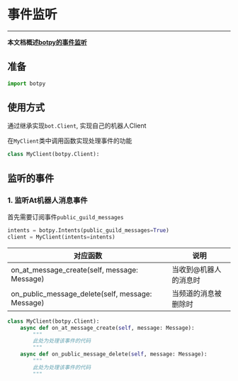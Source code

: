 # 事件监听

---

**本文档概述[botpy的事件监听](https://github.com/tencent-connect/botpy/blob/feature/botpy_1.0/botpy/flags.py)**

## 准备
```python
import botpy
```

## 使用方式

通过继承实现`bot.Client`, 实现自己的机器人Client

在`MyClient`类中调用函数实现处理事件的功能

```python
class MyClient(botpy.Client):
```

## 监听的事件

### 1. 监听At机器人消息事件

首先需要订阅事件`public_guild_messages`

```python
intents = botpy.Intents(public_guild_messages=True) 
client = MyClient(intents=intents)
```

|对应函数| 说明 |
| --------- | ---- |
| on_at_message_create(self, message: Message) | 当收到@机器人的消息时 |
| on_public_message_delete(self, message: Message) | 当频道的消息被删除时 |

```python
class MyClient(botpy.Client):
    async def on_at_message_create(self, message: Message):
        """
        此处为处理该事件的代码
        """
    async def on_public_message_delete(self, message: Message):
        """
        此处为处理该事件的代码
        """
